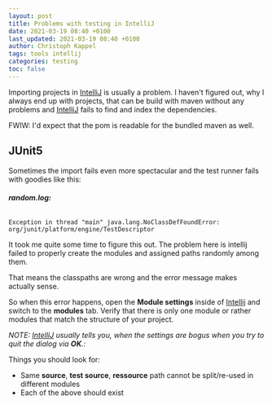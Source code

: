 ```yaml
---
layout: post
title: Problems with testing in IntelliJ
date: 2021-03-19 08:40 +0100
last_updated: 2021-03-19 08:40 +0100
author: Christoph Kappel
tags: tools intellij
categories: testing
toc: false
---
```

Importing projects in [IntelliJ][1] is usually a problem. I haven't figured out, why I always end up
with projects, that can be build with maven without any problems and [IntelliJ][1] fails to find
and index the dependencies.

FWIW: I'd expect that the pom is readable for the bundled maven as well.

## JUnit5

Sometimes the import fails even more spectacular and the test runner fails with goodies like this:

###### **random.log:**
```log
Exception in thread "main" java.lang.NoClassDefFoundError: org/junit/platform/engine/TestDescriptor
```

It took me quite some time to figure this out. The problem here is intellij failed to properly
create the modules and assigned paths randomly among them.

That means the classpaths are wrong and the error message makes actually sense.

So when this error happens, open the **Module settings** inside of [Intellij][1] and switch to the
**modules** tab. Verify that there is only one module or rather modules that match the structure
of your project.

_NOTE: [IntelliJ][1] usually tells you, when the settings are bogus when you try to quit the dialog
via **OK**.:_

Things you should look for:

* Same **source**, **test source**, **ressource** path cannot be split/re-used in different modules
* Each of the above should exist

[1]: https://www.jetbrains.com/idea/
